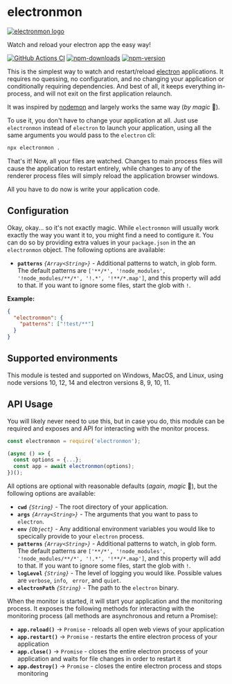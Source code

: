 # electronmon

[![electronmon logo](https://cdn.jsdelivr.net/gh/catdad-experiments/catdad-experiments-org@c17b82/electronmon/logo.jpg)](https://github.com/catdad/electronmon/)

Watch and reload your electron app the easy way!

[![GitHub Actions CI][github-actions.svg]][github-actions.link]
[![npm-downloads][npm-downloads.svg]][npm.link]
[![npm-version][npm-version.svg]][npm.link]

[github-actions.svg]: https://img.shields.io/github/actions/workflow/status/catdad/electronmon/ci.yml?logo=github&branch=master
[github-actions.link]: https://github.com/catdad/electronmon/actions/workflows/ci.yml
[npm-downloads.svg]: https://img.shields.io/npm/dm/electronmon.svg
[npm.link]: https://www.npmjs.com/package/electronmon
[npm-version.svg]: https://img.shields.io/npm/v/electronmon.svg

This is the simplest way to watch and restart/reload [electron](https://github.com/electron/electron) applications. It requires no quessing, no configuration, and no changing your application or conditionally requiring dependencies. And best of all, it keeps everything in-process, and will not exit on the first application relaunch.

It was inspired by [nodemon](https://github.com/remy/nodemon) and largely works the same way (_by magic_ 🧙).

To use it, you don't have to change your application at all. Just use `electronmon` instead of `electron` to launch your application, using all the same arguments you would pass to the `electron` cli:

```bash
npx electronmon .
```

That's it! Now, all your files are watched. Changes to main process files will cause the application to restart entirely, while changes to any of the renderer process files will simply reload the application browser windows.

All you have to do now is write your application code.

## Configuration

Okay, okay... so it's not exactly magic. While `electronmon` will usually work exactly the way you want it to, you might find a need to contigure it. You can do so by providing extra values in your `package.json` in the an `electronmon` object. The following options are available:

* **`patterns`** _`{Array<String>}`_ - Additional patterns to watch, in glob form. The default patterns are `['**/*', '!node_modules', '!node_modules/**/*', '!.*', '!**/*.map']`, and this property will add to that. If you want to ignore some files, start the glob with `!`.

**Example:**

```json
{
  "electronmon": {
    "patterns": ["!test/**"]
  }
}
```

## Supported environments

This module is tested and supported on Windows, MacOS, and Linux, using node versions 10, 12, 14 and electron versions 8, 9, 10, 11.

## API Usage

You will likely never need to use this, but in case you do, this module can be required and exposes and API for interacting with the monitor process.

```javascript
const electronmon = require('electronmon');

(async () => {
  const options = {...};
  const app = await electronmon(options);
})();
```

All options are optional with reasonable defaults (_again, magic_ 🧙), but the following options are available:

* **`cwd`** _`{String}`_ - The root directory of your application.
* **`args`** _`{Array<String>}`_ - The arguments that you want to pass to `electron`.
* **`env`** _`{Object}`_ - Any additional environment variables you would like to specically provide to your `electron` process.
* **`patterns`** _`{Array<String>}`_ - Additional patterns to watch, in glob form. The default patterns are `['**/*', '!node_modules', '!node_modules/**/*', '!.*', '!**/*.map']`, and this property will add to that. If you want to ignore some files, start the glob with `!`.
* **`logLevel`** _`{String}`_ - The level of logging you would like. Possible values are `verbose`, `info`, ` error`, and `quiet`.
* **`electronPath`** _`{String}`_ - The path to the `electron` binary.

When the monitor is started, it will start your application and the monitoring process. It exposes the following methods for interacting with the monitoring process (all methods are asynchronous and return a Promise):

* **`app.reload()`** → `Promise` - reloads all open web views of your application
* **`app.restart()`** → `Promise` - restarts the entire electron process of your application
* **`app.close()`** → `Promise` - closes the entire electron process of your application and waits for file changes in order to restart it
* **`app.destroy()`** → `Promise` - closes the entire electron process and stops monitoring
